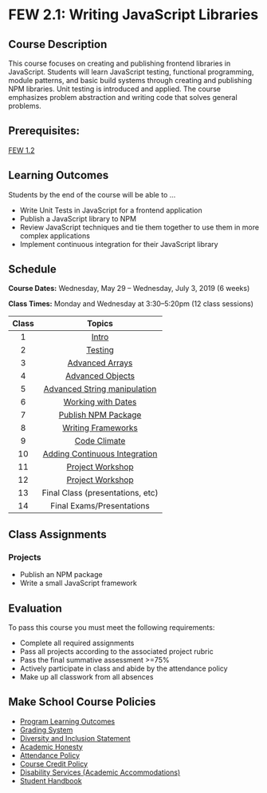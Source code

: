 # FEW 2.1: Writing JavaScript Libraries

## Course Description

This course focuses on creating and publishing frontend libraries in JavaScript. Students will learn JavaScript testing, functional programming, module patterns, and basic build systems through creating and publishing NPM libraries. Unit testing is introduced and applied. The course emphasizes problem abstraction and writing code that solves general problems.

## Prerequisites:  

[FEW 1.2](https://github.com/Make-School-Courses/FEW-1.2-JavaScript-Foundations)

## Learning Outcomes

Students by the end of the course will be able to ...

- Write Unit Tests in JavaScript for a frontend application
- Publish a JavaScript library to NPM
- Review JavaScript techniques and tie them together to use them in more complex applications
- Implement continuous integration for their JavaScript library

## Schedule

**Course Dates:** Wednesday, May 29 – Wednesday, July 3, 2019 (6 weeks)

**Class Times:** Monday and Wednesday at 3:30–5:20pm (12 class sessions)

| Class  |                 Topics                  |
|:-----:|:---------------------------------------:|
|  1 |                           [Intro]() |
|  2 |                        [Testing]() |
|  3 |                        [Advanced Arrays]() |
|  4 |                       [Advanced Objects]() |
|  5 |                       [Advanced String manipulation]() |
|  6 |                       [Working with Dates]() |
|  7 |                       [Publish NPM Package]() |
|  8 |                       [Writing Frameworks]() |
|  9 |                       [Code Climate]() |
| 10 |                       [Adding Continuous Integration]() |
| 11 |                       [Project Workshop]() |  
| 12 |                       [Project Workshop]() |
| 13 |                       Final Class (presentations, etc) |
| 14 |                       Final Exams/Presentations |

## Class Assignments

### Projects
- Publish an NPM package
- Write a small JavaScript framework

## Evaluation

To pass this course you must meet the following requirements:

- Complete all required assignments 
- Pass all projects according to the associated project rubric
- Pass the final summative assessment >=75%
- Actively participate in class and abide by the attendance policy
- Make up all classwork from all absences


## Make School Course Policies
- [Program Learning Outcomes](https://make.sc/program-learning-outcomes)
- [Grading System](https://make.sc/grading-system)
- [Diversity and Inclusion Statement](https://make.sc/diversity-and-inclusion-statement)
- [Academic Honesty](https://make.sc/academic-honesty-policy)
- [Attendance Policy](https://make.sc/attendance-policy)
- [Course Credit Policy](https://make.sc/course-credit-policy)
- [Disability Services (Academic Accommodations)](https://make.sc/disability-services)
- [Student Handbook](https://make.sc/student-handbook)
